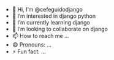 - 👋 Hi, I’m @cefeguidodjango
- 👀 I’m interested in django python
- 🌱 I’m currently learning django
- 💞️ I’m looking to collaborate on django 
- 📫 How to reach me ...
- 😄 Pronouns: ...
- ⚡ Fun fact: ...

<!---
cefeguidodjango/cefeguidodjango is a ✨ special ✨ repository because its `README.md` (this file) appears on your GitHub profile.
You can click the Preview link to take a look at your changes.
--->

